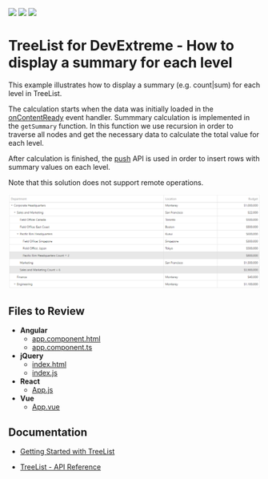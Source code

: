 <!-- default badges list -->
![](https://img.shields.io/endpoint?url=https://codecentral.devexpress.com/api/v1/VersionRange/355815169/20.2.3%2B)
[![](https://img.shields.io/badge/Open_in_DevExpress_Support_Center-FF7200?style=flat-square&logo=DevExpress&logoColor=white)](https://supportcenter.devexpress.com/ticket/details/T988572)
[![](https://img.shields.io/badge/📖_How_to_use_DevExpress_Examples-e9f6fc?style=flat-square)](https://docs.devexpress.com/GeneralInformation/403183)
<!-- default badges end -->

# TreeList for DevExtreme - How to display a summary for each level

This example illustrates how to display a summary (e.g. count|sum) for each level in TreeList.

The calculation starts when the data was initially loaded in the [onContentReady](https://js.devexpress.com/Documentation/ApiReference/UI_Components/dxTreeList/Configuration/#onContentReady) event handler.  Summmary calculation is implemented in the `getSummary` function. In this function we use recursion in order to traverse all nodes and get the necessary data to calculate the total value for each level.

After calculation is finished, the [push](https://js.devexpress.com/Documentation/ApiReference/Data_Layer/ArrayStore/Methods/#pushchanges) API is used in order to insert rows with summary values on each level.

Note that this solution does not support remote operations.

<div align="center"><img alt="TreeList for DevExtreme - How to display a summary for each level" src="dx-treelist-display-summary-for-each-level.png" /></div>

## Files to Review

- **Angular**
    - [app.component.html](Angular/src/app/app.component.html)
    - [app.component.ts](Angular/src/app/app.component.ts)
- **jQuery**
    - [index.html](jQuery/src/index.html)
    - [index.js](jQuery/src/index.js)
- **React**
    - [App.js](React/src/App.js)
- **Vue**
    - [App.vue](Vue/src/App.vue)

## Documentation

- [Getting Started with TreeList](https://js.devexpress.com/Documentation/Guide/UI_Components/TreeList/Getting_Started_with_TreeList/)

- [TreeList - API Reference](https://js.devexpress.com/Documentation/ApiReference/UI_Components/dxTreeList/)
